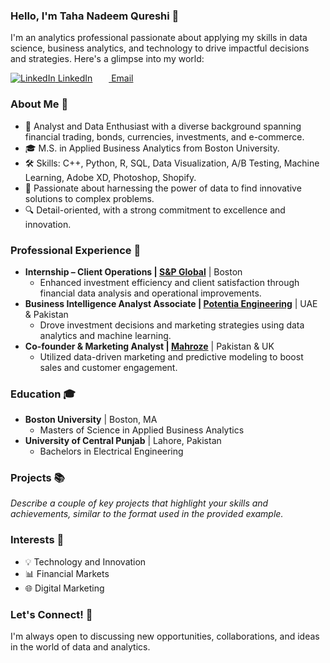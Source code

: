 ### Hello, I'm Taha Nadeem Qureshi 👋

I'm an analytics professional passionate about applying my skills in data science, business analytics, and technology to drive impactful decisions and strategies. Here's a glimpse into my world:

[![LinkedIn](https://i.stack.imgur.com/gVE0j.png) LinkedIn](https://www.linkedin.com/in/qureshitaha/)
&nbsp;     [<img src="https://upload.wikimedia.org/wikipedia/commons/thumb/7/7e/Gmail_icon_%282020%29.svg/2560px-Gmail_icon_%282020%29.svg.png" width="14"> Email](mailto:tnq@bu.edu)
&nbsp;


### About Me 🌟
- 🏦 Analyst and Data Enthusiast with a diverse background spanning financial trading, bonds, currencies, investments, and e-commerce.
- 🎓 M.S. in Applied Business Analytics from Boston University.
- 🛠 Skills: C++, Python, R, SQL, Data Visualization, A/B Testing, Machine Learning, Adobe XD, Photoshop, Shopify.
- 🤖 Passionate about harnessing the power of data to find innovative solutions to complex problems.
- 🔍 Detail-oriented, with a strong commitment to excellence and innovation.

### Professional Experience 💼
- **Internship – Client Operations | [S&P Global](https://www.spglobal.com/en/)** | Boston
  - Enhanced investment efficiency and client satisfaction through financial data analysis and operational improvements.
- **Business Intelligence Analyst Associate | [Potentia Engineering](https://potentiame.com/)** | UAE & Pakistan
  - Drove investment decisions and marketing strategies using data analytics and machine learning.
- **Co-founder & Marketing Analyst | [Mahroze](https://mahroze.com/)** | Pakistan & UK
  - Utilized data-driven marketing and predictive modeling to boost sales and customer engagement.

### Education 🎓
- **Boston University** | Boston, MA
  - Masters of Science in Applied Business Analytics
- **University of Central Punjab** | Lahore, Pakistan
  - Bachelors in Electrical Engineering

### Projects 📚
*Describe a couple of key projects that highlight your skills and achievements, similar to the format used in the provided example.*

### Interests 🚀
- 💡 Technology and Innovation
- 📊 Financial Markets
- 🌐 Digital Marketing

### Let's Connect! 🔗
I'm always open to discussing new opportunities, collaborations, and ideas in the world of data and analytics.
